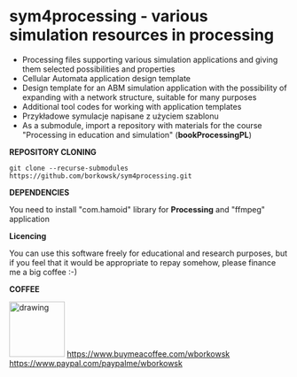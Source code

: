 # sym4processing - various simulation resources in processing

* Processing files supporting various simulation applications and giving them selected possibilities and properties
* Cellular Automata application design template
* Design template for an ABM simulation application with the possibility of expanding with a network structure, suitable for many purposes
* Additional tool codes for working with application templates 
* Przykładowe symulacje napisane z użyciem szablonu 
* As a submodule, import a repository with materials for the course "Processing in education and simulation" (**bookProcessingPL**)

__REPOSITORY CLONING__

```git clone --recurse-submodules https://github.com/borkowsk/sym4processing.git```

__DEPENDENCIES__

You need to install "com.hamoid" library for **Processing** and "ffmpeg" application

**Licencing**

You can use this software freely for educational and research purposes, but if you feel that it would be appropriate to repay somehow, please finance me a big coffee :-)

**COFFEE**

<img src="https://pngimg.com/uploads/mug_coffee/mug_coffee_PNG97418.png" alt="drawing" width="100"/> https://www.buymeacoffee.com/wborkowsk      https://www.paypal.com/paypalme/wborkowsk
